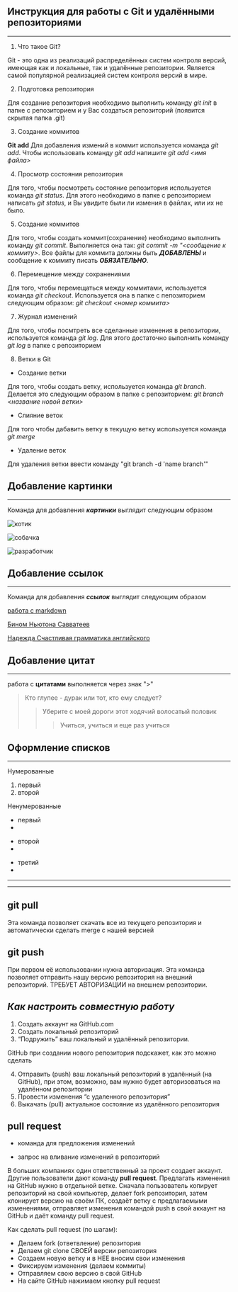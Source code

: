 ## Инструкция для работы с Git и удалёнными репозиториями
***

1. Что такое Git?

Git - это одна из реализаций распределённых систем контроля версий, имеющая как и локальные, так и удалённые репозитории. Является самой популярной реализацией систем контроля версий в мире.

2. Подготовка репозитория

Для создание репозитория необходимо выполнить команду *git init*  в папке с репозиторием и у Вас создаться репозиторий (появится скрытая папка .git)

3. Создание коммитов

**Git add**
Для добавления измений в коммит используется команда *git add*. Чтобы использовать команду *git add* напишите *git add <имя файла>*

4. Просмотр состояния репозитория

Для того, чтобы посмотреть состояние репозитория используется команда *git status*. Для этого необходимо в папке с репозиторием написать *git status*, и Вы увидите были ли измения в файлах, или их не было.

5. Создание коммитов

Для того, чтобы создать коммит(сохранение) необходимо выполнить команду *git commit*. Выполняется она так: *git commit -m "<сообщение к коммиту>*. Все файлы для коммита должны быть ***ДОБАВЛЕНЫ*** и сообщение к коммиту писать ***ОБЯЗАТЕЛЬНО***.

6. Перемещение между сохранениями

Для того, чтобы перемещаться между коммитами, используется команда *git checkout*. Используется она в папке с пепозиторием следующим образом: *git checkout <номер коммита>*

7. Журнал изменений

Для того, чтобы посмтреть все сделанные изменения в репозитории, используется команда *git log*. Для этого достаточно выполнить команду *git log* в папке с репозиторием

8. Ветки в Git

* Создание ветки

Для того, чтобы создать ветку, используется команда *git branch*. Делается это следующим образом в папке с репозиторием: *git branch <название новой ветки>*

* Слияние веток

Для того чтобы дабавить ветку в текущую ветку используется команда *git merge <name branch>*

* Удаление веток

Для удаления ветки ввести команду "git branch -d 'name branch'"

## Добавление картинки
***
Команда для добавления ***картинки*** выглядит следующим образом

![котик](https://kartinkin.net/uploads/posts/2022-03/1646552273_48-kartinkin-net-p-krasivie-kartinki-kotyat-59.jpg)

![собачка](https://lapkins.ru/upload/iblock/dee/dee1a8e9e210cdcb5b3d370506a269fc.jpg)

![разработчик](https://fikiwiki.com/uploads/posts/2022-02/1644925794_10-fikiwiki-com-p-prikolnie-kartinki-pro-programmistov-10.jpg)

## Добавление ссылок
***
Команда для добавления ***ссылок*** выглядит следующим образом

[работа с markdown](https://gist.github.com/Jekins/2bf2d0638163f1294637)

[Бином Ньютона Савватеев](https://www.youtube.com/watch?v=YXYQmxLDtMw)

[Надежда Счастливая грамматика английского](https://www.youtube.com/)
## Добавление цитат
***
работа с **цитатами** выполняется через знак ">"
>Кто глупее - дурак или тот, кто ему следует?
>>Уберите с моей дороги этот ходячий волосатый половик
>>> Учиться, учиться и еще раз учиться

## Оформление списков
***
Нумерованные
1. первый
2. второй

Ненумерованные
* первый
*
- второй
-
+ третий
+
***
___

## git pull
Эта команда позволяет скачать все из текущего репозитория и автоматически сделать merge с нашей версией

## git push
При первом её использовании нужна авторизация.
Эта команда позволяет отправить нашу версию репозитория на внешний репозиторий. ТРЕБУЕТ АВТОРИЗАЦИИ на внешнем репозитории.

## *Как настроить совместную работу*

1. Создать аккаунт на GitHub.com
2. Создать локальный репозиторий
3. “Подружить” ваш локальный и удалённый репозитории. 
    
GitHub при создании нового репозитория подскажет, как это можно сделать
    
4. Отправить (push) ваш локальный репозиторий в удалённый (на GitHub), при этом, возможно, вам нужно будет авторизоваться на удалённом репозитории
5. Провести изменения “с удаленного репозитория”
6. Выкачать (pull) актуальное состояние из удалённого репозитория

## pull request

- команда для предложения изменений 

- запрос на вливание изменений в репозиторий

В больших компаниях один ответственный за проект создает аккаунт. Другие пользователи дают команду **pull request**. Предлагать изменения на GitHub нужно в отдельной ветке. 
Сначала пользователь копирует репозиторий на свой компьютер, делает fork репозитория, затем клонирует версию на своём ПК, создаёт ветку с предлагаемыми изменениями, отправляет изменения командой push в свой аккаунт на GitHub и даёт команду pull request.

Как сделать pull request (по шагам):
* Делаем fork (ответвление) репозитория
* Делаем git clone СВОЕЙ версии репозитория
* Создаем новую ветку и в НЕЕ вносим свои изменения
* Фиксируем изменения (делаем коммиты)
* Отправляем свою версию в свой GitHub
* На сайте GitHub нажимаем кнопку pull request
    
    
   
